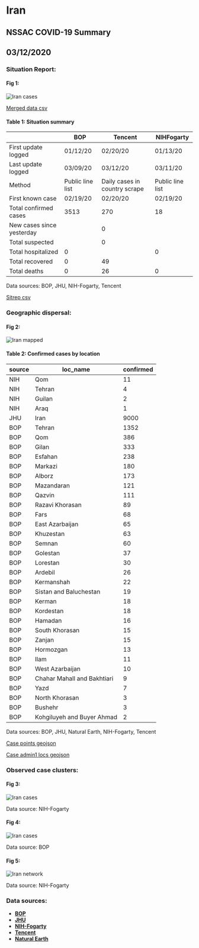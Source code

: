 # Iran
## NSSAC COVID-19 Summary
## 03/12/2020



### Situation Report:
#### Fig 1:
![Iran cases](../merged_histories/Iran_merged_histories.png)

[Merged data csv](https://github.com/SchlittDataSci/SchlittDataSci.github.io/blob/master/data/tables/Iran_merged_daily.csv)

#### Table 1: Situation summary


|                           | BOP              | Tencent                       | NIHFogarty       |
|---------------------------|------------------|-------------------------------|------------------|
| First update logged       | 01/12/20         | 02/20/20                      | 01/13/20         |
| Last update logged        | 03/09/20         | 03/12/20                      | 03/11/20         |
| Method                    | Public line list | Daily cases in country scrape | Public line list |
| First known case          | 02/19/20         | 02/20/20                      | 02/19/20         |
| Total confirmed cases     | 3513             | 270                           | 18               |
| New cases since yesterday |                  | 0                             |                  |
| Total suspected           |                  | 0                             |                  |
| Total hospitalized        | 0                |                               | 0                |
| Total recovered           | 0                | 49                            |                  |
| Total deaths              | 0                | 26                            | 0                |

Data sources: BOP, JHU, NIH-Fogarty, Tencent


[Sitrep csv](https://github.com/SchlittDataSci/SchlittDataSci.github.io/blob/master/data/tables/Iran_sitrep.csv)

### Geographic dispersal:
#### Fig 2:
![Iran mapped](../case_locs/Iran_case_locs.png)

#### Table 2: Confirmed cases by location


| source   | loc_name                    |   confirmed |
|----------|-----------------------------|-------------|
| NIH      | Qom                         |          11 |
| NIH      | Tehran                      |           4 |
| NIH      | Guilan                      |           2 |
| NIH      | Araq                        |           1 |
| JHU      | Iran                        |        9000 |
| BOP      | Tehran                      |        1352 |
| BOP      | Qom                         |         386 |
| BOP      | Gilan                       |         333 |
| BOP      | Esfahan                     |         238 |
| BOP      | Markazi                     |         180 |
| BOP      | Alborz                      |         173 |
| BOP      | Mazandaran                  |         121 |
| BOP      | Qazvin                      |         111 |
| BOP      | Razavi Khorasan             |          89 |
| BOP      | Fars                        |          68 |
| BOP      | East Azarbaijan             |          65 |
| BOP      | Khuzestan                   |          63 |
| BOP      | Semnan                      |          60 |
| BOP      | Golestan                    |          37 |
| BOP      | Lorestan                    |          30 |
| BOP      | Ardebil                     |          26 |
| BOP      | Kermanshah                  |          22 |
| BOP      | Sistan and Baluchestan      |          19 |
| BOP      | Kerman                      |          18 |
| BOP      | Kordestan                   |          18 |
| BOP      | Hamadan                     |          16 |
| BOP      | South Khorasan              |          15 |
| BOP      | Zanjan                      |          15 |
| BOP      | Hormozgan                   |          13 |
| BOP      | Ilam                        |          11 |
| BOP      | West Azarbaijan             |          10 |
| BOP      | Chahar Mahall and Bakhtiari |           9 |
| BOP      | Yazd                        |           7 |
| BOP      | North Khorasan              |           3 |
| BOP      | Bushehr                     |           3 |
| BOP      | Kohgiluyeh and Buyer Ahmad  |           2 |

Data sources: BOP, JHU, Natural Earth, NIH-Fogarty, Tencent


[Case points geojson](https://github.com/SchlittDataSci/SchlittDataSci.github.io/blob/master/data/shapes/Iran_case_locs.geojson)

[Case admin1 locs geojson](https://github.com/SchlittDataSci/SchlittDataSci.github.io/blob/master/data/shapes/Iran_admin1_locs.geojson)

### Observed case clusters:
#### Fig 3:
![Iran cases](../cluster_analysis/Iran_imported_cases_NIHFogarty.png)



Data source: NIH-Fogarty


#### Fig 4:
![Iran cases](../cluster_analysis/Iran_imported_cases_BOP.png)



Data source: BOP


#### Fig 5:
![Iran network](../autochthonous_networks/Iran_network.png)



Data source: NIH-Fogarty


### Data sources:
* **[BOP](https://github.com/beoutbreakprepared/nCoV2019)**
* **[JHU](https://github.com/CSSEGISandData/COVID-19)** 
* **[NIH-Fogarty](https://docs.google.com/spreadsheets/d/1jS24DjSPVWa4iuxuD4OAXrE3QeI8c9BC1hSlqr-NMiU/edit#gid=1187587451)** 
* **[Tencent](https://news.qq.com/zt2020/page/feiyan.htm)**
* **[Natural Earth](https://www.naturalearthdata.com/forums/forum/natural-earth-map-data/cultural-vectors/admin-1-states-provinces-and-their-boundaries/)**

<!-- Global site tag (gtag.js) - Google Analytics -->
<script async src="https://www.googletagmanager.com/gtag/js?id=UA-158816269-1"></script>
<script>
  window.dataLayer = window.dataLayer || [];
  function gtag(){dataLayer.push(arguments);}
  gtag('js', new Date());

  gtag('config', 'UA-158816269-1');
</script>